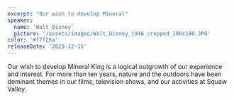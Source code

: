 ```yaml
---
excerpt: "Our wish to develop Mineral"
speaker:
  name: 'Walt Disney'
  picture: '/assets/images/Walt_Disney_1946_cropped_100x100.JPG'
color: '#f7f26a'
releaseDate: '2023-12-15'
---
```

Our wish to develop Mineral King is a logical outgrowth of our experience and interest. For more than ten years, nature and the outdoors have been dominant themes in our films, television shows, and our activities at Squaw Valley.
